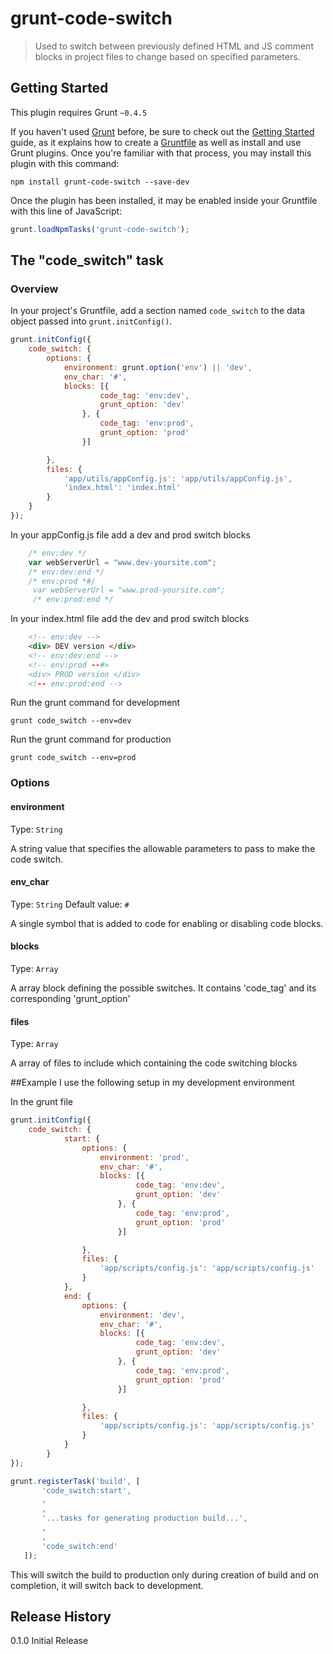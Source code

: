# grunt-code-switch

> Used to switch between previously defined HTML and JS comment blocks in project files to change based on specified parameters.

## Getting Started
This plugin requires Grunt `~0.4.5`

If you haven't used [Grunt](http://gruntjs.com/) before, be sure to check out the [Getting Started](http://gruntjs.com/getting-started) guide, as it explains how to create a [Gruntfile](http://gruntjs.com/sample-gruntfile) as well as install and use Grunt plugins. Once you're familiar with that process, you may install this plugin with this command:

```shell
npm install grunt-code-switch --save-dev
```

Once the plugin has been installed, it may be enabled inside your Gruntfile with this line of JavaScript:

```js
grunt.loadNpmTasks('grunt-code-switch');
```

## The "code_switch" task

### Overview
In your project's Gruntfile, add a section named `code_switch` to the data object passed into `grunt.initConfig()`.

```js
grunt.initConfig({
    code_switch: {
        options: {
            environment: grunt.option('env') || 'dev',
            env_char: '#',
            blocks: [{
                    code_tag: 'env:dev',
                    grunt_option: 'dev'
                }, {
                    code_tag: 'env:prod',
                    grunt_option: 'prod'
                }]

        },
        files: {
            'app/utils/appConfig.js': 'app/utils/appConfig.js',
            'index.html': 'index.html'
        }
    }
});
```

In your appConfig.js file add a dev and prod switch blocks

```js
    /* env:dev */
    var webServerUrl = "www.dev-yoursite.com";
    /* env:dev:end */
    /* env:prod *#/
     var webServerUrl = "www.prod-yoursite.com";
     /* env:prod:end */
```

In your index.html file add the dev and prod switch blocks

```html
    <!-- env:dev -->
    <div> DEV version </div>
    <!-- env:dev:end -->
    <!-- env:prod --#>
    <div> PROD version </div>
    <!-- env:prod:end -->
```

Run the grunt command for development

```shell
grunt code_switch --env=dev
```

Run the grunt command for production

```shell
grunt code_switch --env=prod
```

### Options

#### environment
Type: `String`

A string value that specifies the allowable parameters to pass to make the code switch.

#### env_char
Type: `String`
Default value: `#`

A single symbol that is added to code for enabling or disabling code blocks.

#### blocks
Type: `Array`

A array block defining the possible switches. It contains 'code_tag' and its corresponding 'grunt_option'

#### files
Type: `Array`

A array of files to include which containing the code switching blocks


##Example
I use the following setup in my development environment

In the grunt file
```js
grunt.initConfig({
    code_switch: {
            start: {
                options: {
                    environment: 'prod',
                    env_char: '#',
                    blocks: [{
                            code_tag: 'env:dev',
                            grunt_option: 'dev'
                        }, {
                            code_tag: 'env:prod',
                            grunt_option: 'prod'
                        }]

                },
                files: {
                    'app/scripts/config.js': 'app/scripts/config.js'
                }
            },
            end: {
                options: {
                    environment: 'dev',
                    env_char: '#',
                    blocks: [{
                            code_tag: 'env:dev',
                            grunt_option: 'dev'
                        }, {
                            code_tag: 'env:prod',
                            grunt_option: 'prod'
                        }]

                },
                files: {
                    'app/scripts/config.js': 'app/scripts/config.js'
                }
            }
        }
});

grunt.registerTask('build', [
       'code_switch:start',
       ,
       ,
       '...tasks for generating production build...',
       ,
       ,
       'code_switch:end'
   ]);
```

This will switch the build to production only during creation of build and on completion, it will switch back to development.


## Release History
0.1.0 Initial Release
